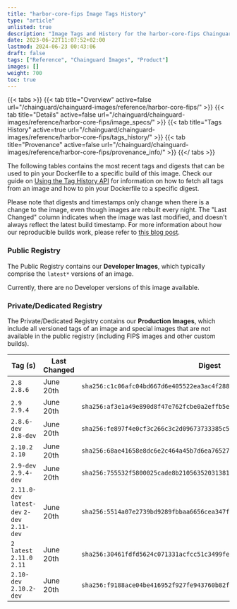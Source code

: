 ```yaml
---
title: "harbor-core-fips Image Tags History"
type: "article"
unlisted: true
description: "Image Tags and History for the harbor-core-fips Chainguard Image"
date: 2023-06-22T11:07:52+02:00
lastmod: 2024-06-23 00:43:06
draft: false
tags: ["Reference", "Chainguard Images", "Product"]
images: []
weight: 700
toc: true
---
```


{{< tabs >}}
{{< tab title="Overview" active=false url="/chainguard/chainguard-images/reference/harbor-core-fips/" >}}
{{< tab title="Details" active=false url="/chainguard/chainguard-images/reference/harbor-core-fips/image_specs/" >}}
{{< tab title="Tags History" active=true url="/chainguard/chainguard-images/reference/harbor-core-fips/tags_history/" >}}
{{< tab title="Provenance" active=false url="/chainguard/chainguard-images/reference/harbor-core-fips/provenance_info/" >}}
{{</ tabs >}}

The following tables contains the most recent tags and digests that can be used to pin your Dockerfile to a specific build of this image. Check our guide on [Using the Tag History API](/chainguard/chainguard-images/using-the-tag-history-api/) for information on how to fetch all tags from an image and how to pin your Dockerfile to a specific digest.

Please note that digests and timestamps only change when there is a change to the image, even though images are rebuilt every night. The "Last Changed" column indicates when the image was last modified, and doesn't always reflect the latest build timestamp. For more information about how our reproducible builds work, please refer to [this blog post](https://www.chainguard.dev/unchained/reproducing-chainguards-reproducible-image-builds).

### Public Registry
The Public Registry contains our **Developer Images**, which typically comprise the `latest*` versions of an image.

Currently, there are no Developer versions of this image available.

### Private/Dedicated Registry
The Private/Dedicated Registry contains our **Production Images**, which include all versioned tags of an image and special images that are not available in the public registry (including FIPS images and other custom builds).

| Tag (s)                                       | Last Changed | Digest                                                                    |
|-----------------------------------------------|--------------|---------------------------------------------------------------------------|
|  `2.8` `2.8.6`                                | June 20th    | `sha256:c1c06afc04bd667d6e405522ea3ac4f2884c290137e6a1f2bef5e64081cbf69a` |
|  `2.9` `2.9.4`                                | June 20th    | `sha256:af3e1a49e890d8f47e762fcbe0a2effb5ef9f5620332aab71b1eba5c504a6ff2` |
|  `2.8.6-dev` `2.8-dev`                        | June 20th    | `sha256:fe897f4e0cf3c266c3c2d09673733385c57ff309d8dd1ff737318533204d1df7` |
|  `2.10.2` `2.10`                              | June 20th    | `sha256:68ae41658e8dc6e2c464a45b7d6ea76527eec1e720ad57848b6e89127e8697e6` |
|  `2.9-dev` `2.9.4-dev`                        | June 20th    | `sha256:755532f5800025cade8b2105635203138197511d47f10167be43d5b56aaa9327` |
|  `2.11.0-dev` `latest-dev` `2-dev` `2.11-dev` | June 20th    | `sha256:5514a07e2739bd9289fbbaa6656cea347f0fdec764ce648159283cca4fac531c` |
|  `2` `latest` `2.11.0` `2.11`                 | June 20th    | `sha256:30461fdfd5624c071331acfcc51c3499fe30b59e2b47ba0c3cc7f0f358014232` |
|  `2.10-dev` `2.10.2-dev`                      | June 20th    | `sha256:f9188ace04be416952f927fe943760b82fc7aacf353f54116854ae35cf1b1ce2` |


